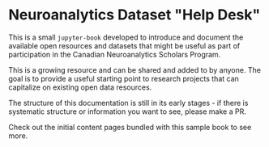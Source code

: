 # Neuroanalytics Dataset "Help Desk"

This is a small `jupyter-book` developed to introduce and document the
available open resources and datasets that might be useful as part of
participation in the Canadian Neuroanalytics Scholars Program.

This is a growing resource and can be shared and added to by
anyone. The goal is to provide a useful starting point to research
projects that can capitalize on existing open data resources.

The structure of this documentation is still in its early stages - if
there is systematic structure or information you want to see, please
make a PR.

Check out the initial content pages bundled with this sample book to see more.

```{tableofcontents}
```
